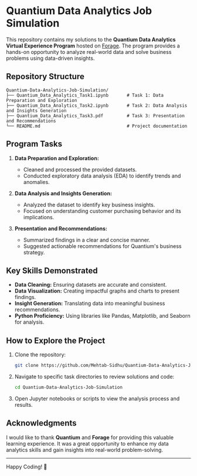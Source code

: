 # Quantium Data Analytics Job Simulation

This repository contains my solutions to the **Quantium Data Analytics Virtual Experience Program** hosted on [Forage](https://www.theforage.com/). The program provides a hands-on opportunity to analyze real-world data and solve business problems using data-driven insights.

## Repository Structure

```
Quantium-Data-Analytics-Job-Simulation/
├── Quantium_Data_Analytics_Task1.ipynb       # Task 1: Data Preparation and Exploration
├── Quantium_Data_Analytics_Task2.ipynb       # Task 2: Data Analysis and Insights Generation
├── Quantium_Data_Analytics_Task3.pdf         # Task 3: Presentation and Recommendations
└── README.md                                 # Project documentation
```

## Program Tasks

1. **Data Preparation and Exploration:**
   - Cleaned and processed the provided datasets.
   - Conducted exploratory data analysis (EDA) to identify trends and anomalies.

2. **Data Analysis and Insights Generation:**
   - Analyzed the dataset to identify key business insights.
   - Focused on understanding customer purchasing behavior and its implications.

3. **Presentation and Recommendations:**
   - Summarized findings in a clear and concise manner.
   - Suggested actionable recommendations for Quantium's business strategy.

## Key Skills Demonstrated

- **Data Cleaning:** Ensuring datasets are accurate and consistent.
- **Data Visualization:** Creating impactful graphs and charts to present findings.
- **Insight Generation:** Translating data into meaningful business recommendations.
- **Python Proficiency:** Using libraries like Pandas, Matplotlib, and Seaborn for analysis.

## How to Explore the Project

1. Clone the repository:
   ```bash
   git clone https://github.com/Mehtab-Sidhu/Quantium-Data-Analytics-Job-Simulation.git
   ```

2. Navigate to specific task directories to review solutions and code:
   ```bash
   cd Quantium-Data-Analytics-Job-Simulation
   ```

3. Open Jupyter notebooks or scripts to view the analysis process and results.

## Acknowledgments

I would like to thank **Quantium** and **Forage** for providing this valuable learning experience. It was a great opportunity to enhance my data analytics skills and gain insights into real-world problem-solving.

---

Happy Coding! 🦋
